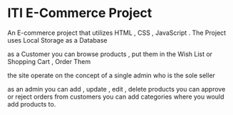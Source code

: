 # ITI E-Commerce Project
An E-commerce project that utilizes HTML , CSS , JavaScript .
The Project uses Local Storage as a Database

as a Customer you can browse products , put them in the Wish List or Shopping Cart , Order Them 

the site operate on the concept of a single admin who is the sole seller

as an admin you can add , update , edit , delete products
you can approve or reject orders from customers
you can add categories where you would add products to.
